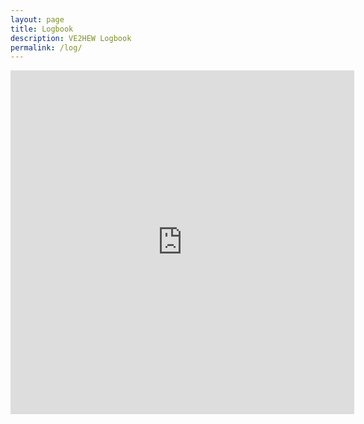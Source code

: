 ```yaml
---
layout: page
title: Logbook
description: VE2HEW Logbook
permalink: /log/
---
```


<iframe align="center" frameborder="0" height="550" name="iframe" scrolling="yes" src="https://clublog.org/last10_iframe.php?call=ve2hew&limit=20" width="550"></iframe>